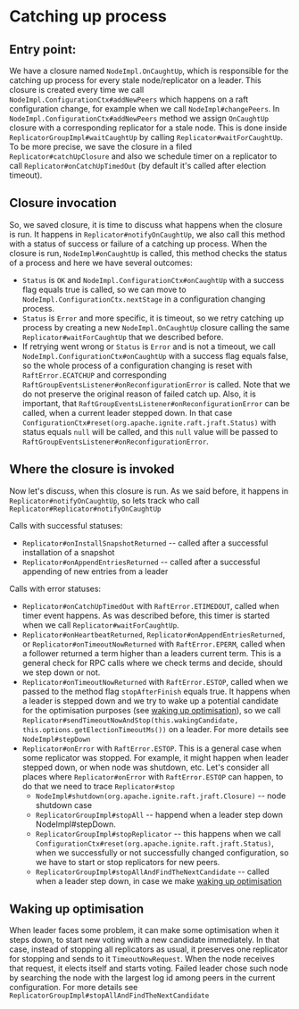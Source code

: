 # Catching up process

## Entry point:
We have a closure named `NodeImpl.OnCaughtUp`, which is responsible for the catching up process for every stale node/replicator on a leader.
This closure is created every time we call `NodeImpl.ConfigurationCtx#addNewPeers` which happens on a raft configuration change, for example
when we call `NodeImpl#changePeers`. In `NodeImpl.ConfigurationCtx#addNewPeers` method we assign `OnCaughtUp` closure with a corresponding
replicator for a stale node. This is done inside `ReplicatorGroupImpl#waitCaughtUp`
by calling `Replicator#waitForCaughtUp`. To be more precise, we save the closure in a filed `Replicator#catchUpClosure` and also we schedule
timer on a replicator to call `Replicator#onCatchUpTimedOut` (by default it's called after election timeout).

## Closure invocation
So, we saved closure, it is time to discuss what happens when the closure is run. It happens in `Replicator#notifyOnCaughtUp`, we also call
this method with a status of success or failure of a catching up process. When the closure is run, `NodeImpl#onCaughtUp` is called, this
method checks the status of a process and here we have several outcomes:

- `Status` is `OK` and `NodeImpl.ConfigurationCtx#onCaughtUp` with a success flag equals true is called, so we can move
  to `NodeImpl.ConfigurationCtx.nextStage` in a configuration changing process.
- `Status` is `Error` and more specific, it is timeout, so we retry catching up process by creating a new `NodeImpl.OnCaughtUp` closure
  calling the same `Replicator#waitForCaughtUp` that we described before.
- If retrying went wrong or `Status` is `Error` and is not a timeout, we call `NodeImpl.ConfigurationCtx#onCaughtUp` with a success flag
  equals false, so the whole process of a configuration changing is reset with `RaftError.ECATCHUP` and corresponding
  `RaftGroupEventsListener#onReconfigurationError` is called. Note that we do not preserve the original reason of failed catch up. Also, it
  is important, that `RaftGroupEventsListener#onReconfigurationError` can be called, when a current leader stepped down. In that case
  `ConfigurationCtx#reset(org.apache.ignite.raft.jraft.Status)` with status equals `null` will be called, and this `null` value will be
  passed to `RaftGroupEventsListener#onReconfigurationError`.

## Where the closure is invoked 
Now let's discuss, when this closure is run. As we said before, it happens in `Replicator#notifyOnCaughtUp`, 
so lets track who call `Replicator#Replicator#notifyOnCaughtUp`

Calls with successful statuses: 
- `Replicator#onInstallSnapshotReturned` -- called after a successful installation of a snapshot
- `Replicator#onAppendEntriesReturned` -- called after a successful appending of new entries from a leader

Calls with error statuses:

* `Replicator#onCatchUpTimedOut` with `RaftError.ETIMEDOUT`, called when timer event happens. As was described before, this timer is started
  when we call `Replicator#waitForCaughtUp`.
* `Replicator#onHeartbeatReturned`, `Replicator#onAppendEntriesReturned`, or `Replicator#onTimeoutNowReturned` with `RaftError.EPERM`,
  called when a follower returned a term higher than a leaders current term. This is a general check for RPC calls where we check terms and
  decide, should we step down or not.
* `Replicator#onTimeoutNowReturned` with `RaftError.ESTOP`, called when we passed to the method flag `stopAfterFinish` equals true. It happens
  when a leader is stepped down and we try to wake up a potential candidate for the optimisation purposes 
(see [waking up optimisation](#Waking-up-optimisation)), so we call
  `Replicator#sendTimeoutNowAndStop(this.wakingCandidate, this.options.getElectionTimeoutMs())` on a leader. For more details see
  `NodeImpl#stepDown`
* `Replicator#onError` with `RaftError.ESTOP`. This is a general case when some replicator was stopped. For example, it might happen when
  leader stepped down, or when node was shutdown, etc. Let's consider all places where `Replicator#onError` with `RaftError.ESTOP` can happen, to
  do that we need to trace `Replicator#stop`
  - `NodeImpl#shutdown(org.apache.ignite.raft.jraft.Closure)` -- node shutdown case 
  - `ReplicatorGroupImpl#stopAll` -- happend when a leader step down NodeImpl#stepDown. 
  - `ReplicatorGroupImpl#stopReplicator` -- this happens when we call `ConfigurationCtx#reset(org.apache.ignite.raft.jraft.Status)`, 
  when we successfully or not successfully changed configuration, so we have to start or stop replicators for new peers. 
  - `ReplicatorGroupImpl#stopAllAndFindTheNextCandidate` -- called when a leader step down, in case we make
    [waking up optimisation](#Waking-up-optimisation)

  
## Waking up optimisation
When leader faces some problem, it can make some optimisation when it steps down, to start new voting with a new candidate immediately. In
that case, instead of stopping all replicators as usual, it preserves one replicator for stopping and sends to it `TimeoutNowRequest`. When
the node receives that request, it elects itself and starts voting. Failed leader chose such node by searching the node with the largest 
log id among peers in the current configuration. For more details see `ReplicatorGroupImpl#stopAllAndFindTheNextCandidate` 
